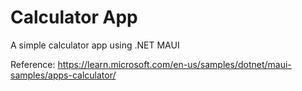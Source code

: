 # Calculator App

A simple calculator app using .NET MAUI

Reference: https://learn.microsoft.com/en-us/samples/dotnet/maui-samples/apps-calculator/
